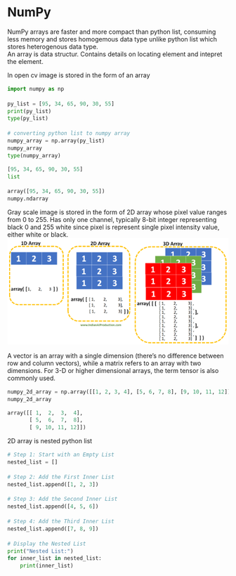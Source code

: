 # NumPy
NumPy arrays are faster and more compact than python list, consuming less memory and stores homogemous data type unlike python list which stores heterogenous data type.            
An array is data structur.
Contains details on locating element and intepret the element.  

In open cv image is stored in the form of an array
```Python
import numpy as np

py_list = [95, 34, 65, 90, 30, 55]
print(py_list)
type(py_list)

# converting python list to numpy array
numpy_array = np.array(py_list)
numpy_array
type(numpy_array)
```
```Python
[95, 34, 65, 90, 30, 55]
list

array([95, 34, 65, 90, 30, 55])
numpy.ndarray
```
Gray scale image is stored in the form of 2D array whose pixel value ranges from 0 to 255. Has only one channel, typically 8-bit integer representing black 0 and 255 white since pixel is represent single pixel intensity value, either white or black.
![alt text](image-39.png)

A vector is an array with a single dimension (there’s no difference between row and column vectors), while a matrix refers to an array with two dimensions. For 3-D or higher dimensional arrays, the term tensor is also commonly used.
```Python
numpy_2d_array = np.array([[1, 2, 3, 4], [5, 6, 7, 8], [9, 10, 11, 12]])
numpy_2d_array
```
```Python
array([[ 1,  2,  3,  4],
       [ 5,  6,  7,  8],
       [ 9, 10, 11, 12]])
```
2D array is nested python list
```Python
# Step 1: Start with an Empty List
nested_list = []

# Step 2: Add the First Inner List
nested_list.append([1, 2, 3])

# Step 3: Add the Second Inner List
nested_list.append([4, 5, 6])

# Step 4: Add the Third Inner List
nested_list.append([7, 8, 9])

# Display the Nested List
print("Nested List:")
for inner_list in nested_list:
    print(inner_list)

```
